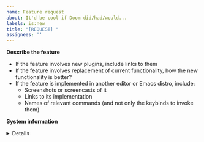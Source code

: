```yaml
---
name: Feature request
about: It'd be cool if Doom did/had/would...
labels: is:new
title: "[REQUEST] "
assignees: ''
---
```


**Describe the feature**
- If the feature involves new plugins, include links to them
- If the feature involves replacement of current functionality, how the new
  functionality is better?
- If the feature is implemented in another editor or Emacs distro, include:
  - Screenshots or screencasts of it
  - Links to its implementation
  - Names of relevant commands (and not only the keybinds to invoke them)


**System information**
<details><pre>
Place the output of `M-x doom/info` or `~/.emacs.d/bin/doom info` here.
</pre></details>
